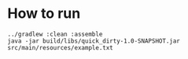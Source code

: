 # How to run

```shell
../gradlew :clean :assemble
java -jar build/libs/quick_dirty-1.0-SNAPSHOT.jar src/main/resources/example.txt
```